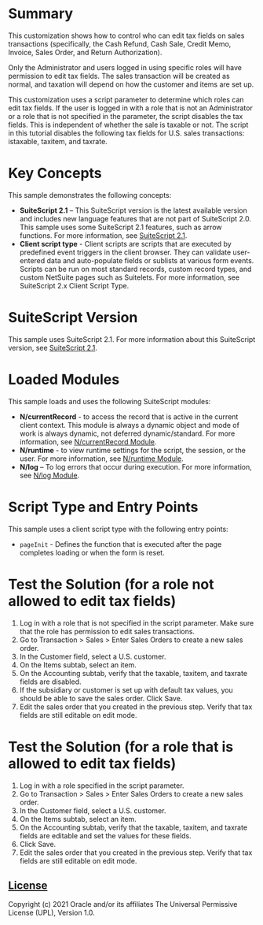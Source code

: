 # Summary
This customization shows how to control who can edit tax fields on sales transactions (specifically, the Cash Refund, Cash Sale, Credit Memo, Invoice, Sales Order, and Return Authorization).

Only the Administrator and users logged in using specific roles will have permission to edit tax fields. The sales transaction will be created as normal, and taxation will depend on how the customer and items are set up. 

This customization uses a script parameter to determine which roles can edit tax fields. If the user is logged in with a role that is not an Administrator or a role that is not specified in the parameter, the script disables the tax fields. This is independent of whether the sale is taxable or not. The script in this tutorial disables the following tax fields for U.S. sales transactions: istaxable, taxitem, and taxrate.

# Key Concepts
This sample demonstrates the following concepts:

* **SuiteScript 2.1** – This SuiteScript version is the latest available version and includes new language features that are not part of SuiteScript 2.0. This sample uses some SuiteScript 2.1 features, such as arrow functions. For more information, see [SuiteScript 2.1](https://system.netsuite.com/app/help/helpcenter.nl?fid=chapter_156042690639.html).
* **Client script type** - Client scripts are scripts that are executed by predefined event triggers in the client browser. They can validate user-entered data and auto-populate fields or sublists at various form events. Scripts can be run on most standard records, custom record types, and custom NetSuite pages such as Suitelets. For more information, see SuiteScript 2.x Client Script Type.

# SuiteScript Version
This sample uses SuiteScript 2.1. For more information about this SuiteScript version, see [SuiteScript 2.1](https://system.netsuite.com/app/help/helpcenter.nl?fid=chapter_156042690639.html).

# Loaded Modules
This sample loads and uses the following SuiteScript modules:

* **N/currentRecord** - to access the record that is active in the current client context. This module is always a dynamic object and mode of work is always dynamic, not deferred dynamic/standard. For more information, see [N/currentRecord Module](https://system.netsuite.com/app/help/helpcenter.nl?fid=section_4625600928.html).
* **N/runtime** - to view runtime settings for the script, the session, or the user. For more information, see [N/runtime Module](https://system.netsuite.com/app/help/helpcenter.nl?fid=section_4296359529.html).
* **N/log** – To log errors that occur during execution. For more information, see [N/log Module](https://system.netsuite.com/app/help/helpcenter.nl?fid=section_4574548135.html).

# Script Type and Entry Points
This sample uses a client script type with the following entry points:

* `pageInit` - Defines the function that is executed after the page completes loading or when the form is reset.

# Test the Solution (for a role not allowed to edit tax fields)
1. Log in with a role that is not specified in the script parameter. Make sure that the role has permission to edit sales transactions.
2. Go to Transaction > Sales > Enter Sales Orders to create a new sales order.
3. In the Customer field, select a U.S. customer.
4. On the Items subtab, select an item.
5. On the Accounting subtab, verify that the taxable, taxitem, and taxrate fields are disabled.
6. If the subsidiary or customer is set up with default tax values, you should be able to save the sales order. Click Save.
7. Edit the sales order that you created in the previous step. Verify that tax fields are still editable on edit mode.

# Test the Solution (for a role that is allowed to edit tax fields)
1. Log in with a role specified in the script parameter. 
2. Go to Transaction > Sales > Enter Sales Orders to create a new sales order.
3. In the Customer field, select a U.S. customer.
4. On the Items subtab, select an item.
5. On the Accounting subtab, verify that the taxable, taxitem, and taxrate fields are editable and set the values for these fields.
6. Click Save.
7. Edit the sales order that you created in the previous step. Verify that tax fields are still editable on edit mode.


## [License](./LICENSE.txt)
Copyright (c) 2021 Oracle and/or its affiliates The Universal Permissive License (UPL), Version 1.0.

